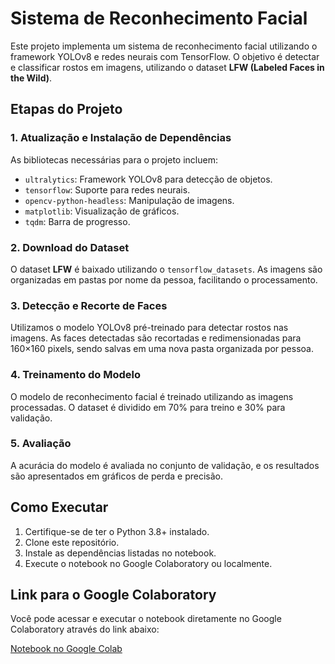 # Sistema de Reconhecimento Facial  

Este projeto implementa um sistema de reconhecimento facial utilizando o framework YOLOv8 e redes neurais com TensorFlow. O objetivo é detectar e classificar rostos em imagens, utilizando o dataset **LFW (Labeled Faces in the Wild)**.  

## Etapas do Projeto  

### 1. Atualização e Instalação de Dependências  
As bibliotecas necessárias para o projeto incluem:  
- `ultralytics`: Framework YOLOv8 para detecção de objetos.  
- `tensorflow`: Suporte para redes neurais.  
- `opencv-python-headless`: Manipulação de imagens.  
- `matplotlib`: Visualização de gráficos.  
- `tqdm`: Barra de progresso.  

### 2. Download do Dataset  
O dataset **LFW** é baixado utilizando o `tensorflow_datasets`. As imagens são organizadas em pastas por nome da pessoa, facilitando o processamento.  

### 3. Detecção e Recorte de Faces  
Utilizamos o modelo YOLOv8 pré-treinado para detectar rostos nas imagens. As faces detectadas são recortadas e redimensionadas para 160×160 pixels, sendo salvas em uma nova pasta organizada por pessoa.  

### 4. Treinamento do Modelo  
O modelo de reconhecimento facial é treinado utilizando as imagens processadas. O dataset é dividido em 70% para treino e 30% para validação.  

### 5. Avaliação  
A acurácia do modelo é avaliada no conjunto de validação, e os resultados são apresentados em gráficos de perda e precisão.  

## Como Executar  
1. Certifique-se de ter o Python 3.8+ instalado.  
2. Clone este repositório.  
3. Instale as dependências listadas no notebook.  
4. Execute o notebook no Google Colaboratory ou localmente.  

## Link para o Google Colaboratory  

Você pode acessar e executar o notebook diretamente no Google Colaboratory através do link abaixo:

[Notebook no Google Colab](https://colab.research.google.com/drive/1HnS5c9hkWDJyj-8HiK8bETEzS_R-S90x?usp=sharing)  